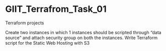 # GIIT_Terrafrom_Task_01

Terraform projects

Create  two instances in which 1 instances should be scripted through “data source” and attach security group on both the instances.
Write Terraform script for the Static Web Hosting with S3


